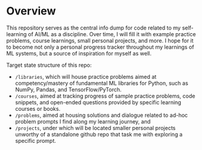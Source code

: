 # Overview

This repository serves as the central info dump for code related to my self-learning of AI/ML as a discipline. Over time, I will fill it with example practice problems, course learnings, small personal projects, and more. I hope for it to become not only a personal progress tracker throughout my learnings of ML systems, but a source of inspiration for myself as well.

Target state structure of this repo:
- ```/libraries```, which will house practice problems aimed at competency/mastery of fundamental ML libraries for Python, such as NumPy, Pandas, and TensorFlow/PyTorch.
- ```/courses```, aimed at tracking progress of sample practice problems, code snippets, and open-ended questions provided by specific learning courses or books.
- ```/problems```, aimed at housing solutions and dialogue related to ad-hoc problem prompts I find along my learning journey, and
- ```/projects```, under which will be located smaller personal projects unworthy of a standalone github repo that task me with exploring a specific prompt.